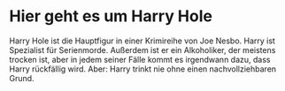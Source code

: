 # Hier geht es um Harry Hole

Harry Hole ist die Hauptfigur in einer Krimireihe von Joe Nesbo. Harry ist Spezialist für Serienmorde. Außerdem ist er ein Alkoholiker, der meistens trocken ist, aber in jedem seiner Fälle kommt es irgendwann dazu, dass Harry rückfällig wird. Aber: Harry trinkt nie ohne einen nachvollziehbaren Grund.